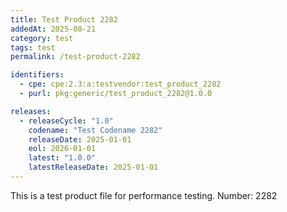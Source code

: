 ```yaml
---
title: Test Product 2282
addedAt: 2025-08-21
category: test
tags: test
permalink: /test-product-2282

identifiers:
  - cpe: cpe:2.3:a:testvendor:test_product_2282
  - purl: pkg:generic/test_product_2282@1.0.0

releases:
  - releaseCycle: "1.0"
    codename: "Test Codename 2282"
    releaseDate: 2025-01-01
    eol: 2026-01-01
    latest: "1.0.0"
    latestReleaseDate: 2025-01-01
---
```


This is a test product file for performance testing. Number: 2282
